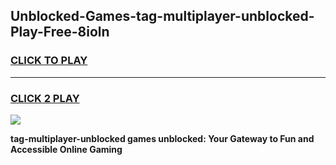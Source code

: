 
## Unblocked-Games-tag-multiplayer-unblocked-Play-Free-8ioln
<h3>
<a href="https://premium76.site?title=tag-multiplayer-unblocked&ref=18A1">CLICK TO PLAY</a></h3>
<hr>

<h3>
<a href="https://premium76.site?title=tag-multiplayer-unblocked&ref=18A1">CLICK 2 PLAY</a>
  
</h3>

<a href="https://premium76.site?title=tag-multiplayer-unblocked&ref=18A1"><img src="https://clearcache.store/games.png"></a>


**tag-multiplayer-unblocked games unblocked: Your Gateway to Fun and Accessible Online Gaming**
